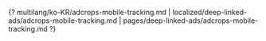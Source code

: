 {? multilang/ko-KR/adcrops-mobile-tracking.md | localized/deep-linked-ads/adcrops-mobile-tracking.md | pages/deep-linked-ads/adcrops-mobile-tracking.md ?}
